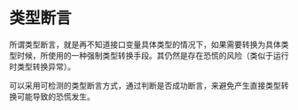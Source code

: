 # **类型断言**

所谓类型断言，就是再不知道接口变量具体类型的情况下，如果需要转换为具体类型时候，所使用的一种强制类型转换手段。其仍然是存在恐慌的风险（类似于运行时类型转换异常）。

可以采用可检测的类型断言方式，通过判断是否成功断言，来避免产生直接类型转换可能导致的恐慌发生。